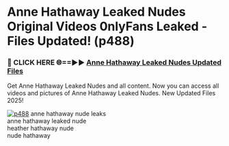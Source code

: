 # Anne Hathaway Leaked Nudes Original Videos 0nlyFans Leaked - Files Updated! (p488)

<h3>🔴 CLICK HERE 🌐==►► <a href="https://tinyurl.com/5h6xmrr3" rel="nofollow">Anne Hathaway Leaked Nudes Updated Files</a></h3>

Get Anne Hathaway Leaked Nudes and all content. Now you can access all videos and pictures of Anne Hathaway Leaked Nudes. New Updated Files 2025!

[![p488](https://i.imgur.com/KVD873Z.gif)](https://tinyurl.com/5h6xmrr3)
anne hathaway nude leaks<br>
anne hathaway leaked nude<br>
heather hathaway nude<br>
nude hathaway